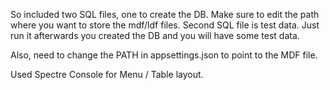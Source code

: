 ﻿So included two SQL files, 
one to create the DB.
Make sure to edit the path where you want to store the mdf/ldf files.
Second SQL file is test data.
Just run it afterwards you created the DB and you will have some test data.

Also, need to change the PATH in appsettings.json to point to the MDF file.

Used Spectre Console for Menu / Table layout.